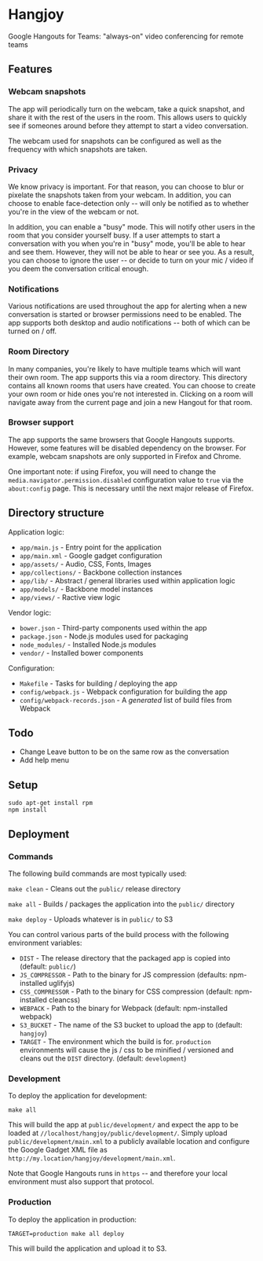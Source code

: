# Hangjoy

Google Hangouts for Teams: "always-on" video conferencing for remote teams

## Features

### Webcam snapshots

The app will periodically turn on the webcam, take a quick snapshot, and share
it with the rest of the users in the room.  This allows users to quickly see
if someones around before they attempt to start a video conversation.

The webcam used for snapshots can be configured as well as the frequency with
which snapshots are taken.

### Privacy

We know privacy is important.  For that reason, you can choose to blur or
pixelate the snapshots taken from your webcam.  In addition, you can choose to
enable face-detection only -- will only be notified as to whether you're in the
view of the webcam or not.

In addition, you can enable a "busy" mode.  This will notify other users in the
room that you consider yourself busy.  If a user attempts to start a conversation
with you when you're in "busy" mode, you'll be able to hear and see them.
However, they will not be able to hear or see you.  As a result, you can choose
to ignore the user -- or decide to turn on your mic / video if you deem the
conversation critical enough.

### Notifications

Various notifications are used throughout the app for alerting when a new
conversation is started or browser permissions need to be enabled.  The app
supports both desktop and audio notifications -- both of which can be turned
on / off.

### Room Directory

In many companies, you're likely to have multiple teams which will want their
own room.  The app supports this via a room directory.  This directory contains
all known rooms that users have created.  You can choose to create your own
room or hide ones you're not interested in.  Clicking on a room will navigate
away from the current page and join a new Hangout for that room.

### Browser support

The app supports the same browsers that Google Hangouts supports.  However, some
features will be disabled dependency on the browser.  For example, webcam snapshots
are only supported in Firefox and Chrome.

One important note: if using Firefox, you will need to change the `media.navigator.permission.disabled`
configuration value to `true` via the `about:config` page.  This is necessary
until the next major release of Firefox.

## Directory structure

Application logic:
* `app/main.js` - Entry point for the application
* `app/main.xml` - Google gadget configuration
* `app/assets/` - Audio, CSS, Fonts, Images
* `app/collections/` - Backbone collection instances
* `app/lib/` - Abstract / general libraries used within application logic
* `app/models/` - Backbone model instances
* `app/views/` - Ractive view logic

Vendor logic:
* `bower.json` - Third-party components used within the app
* `package.json` - Node.js modules used for packaging
* `node_modules/` - Installed Node.js modules
* `vendor/` - Installed bower components

Configuration:
* `Makefile` - Tasks for building / deploying the app
* `config/webpack.js` - Webpack configuration for building the app
* `config/webpack-records.json` - A *generated* list of build files from Webpack

## Todo

 * Change Leave button to be on the same row as the conversation
 * Add help menu

## Setup

```
sudo apt-get install rpm
npm install
```

## Deployment

### Commands

The following build commands are most typically used:

`make clean` - Cleans out the `public/` release directory

`make all` - Builds / packages the application into the `public/` directory

`make deploy` - Uploads whatever is in `public/` to S3

You can control various parts of the build process with the following environment
variables:
* `DIST` - The release directory that the packaged app is copied into (default: `public/`)
* `JS_COMPRESSOR` - Path to the binary for JS compression (defaults: npm-installed uglifyjs)
* `CSS_COMPRESSOR` - Path to the binary for CSS compression (default: npm-installed cleancss)
* `WEBPACK` - Path to the binary for Webpack (default: npm-installed webpack)
* `S3_BUCKET` - The name of the S3 bucket to upload the app to (default: `hangjoy`)
* `TARGET` - The environment which the build is for.  `production` environments will cause
  the js / css to be minified / versioned and cleans out the `DIST` directory.  (default: `development`)

### Development

To deploy the application for development:

```
make all
```

This will build the app at `public/development/` and expect the app to be loaded
at `//localhost/hangjoy/public/development/`.  Simply upload `public/development/main.xml`
to a publicly available location and configure the Google Gadget XML file as
`http://my.location/hangjoy/development/main.xml`.

Note that Google Hangouts runs in `https` -- and therefore your local environment
must also support that protocol.

### Production

To deploy the application in production:

```
TARGET=production make all deploy
```

This will build the application and upload it to S3.